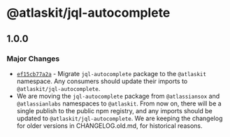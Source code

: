 # @atlaskit/jql-autocomplete

## 1.0.0

### Major Changes

- [`ef15cb77a2a`](https://bitbucket.org/atlassian/atlassian-frontend/commits/ef15cb77a2a) - Migrate `jql-autocomplete` package to the `@atlaskit` namespace. Any consumers should update their imports to `@atlaskit/jql-autocomplete`.
- We are moving the `jql-autocomplete` package from `@atlassiansox` and `@atlassianlabs` namespaces to `@atlaskit`. From now on,
there will be a single publish to the public npm registry, and any imports should be updated to `@atlaskit/jql-autocomplete`. We are keeping the changelog for older versions in CHANGELOG.old.md, for historical reasons.


